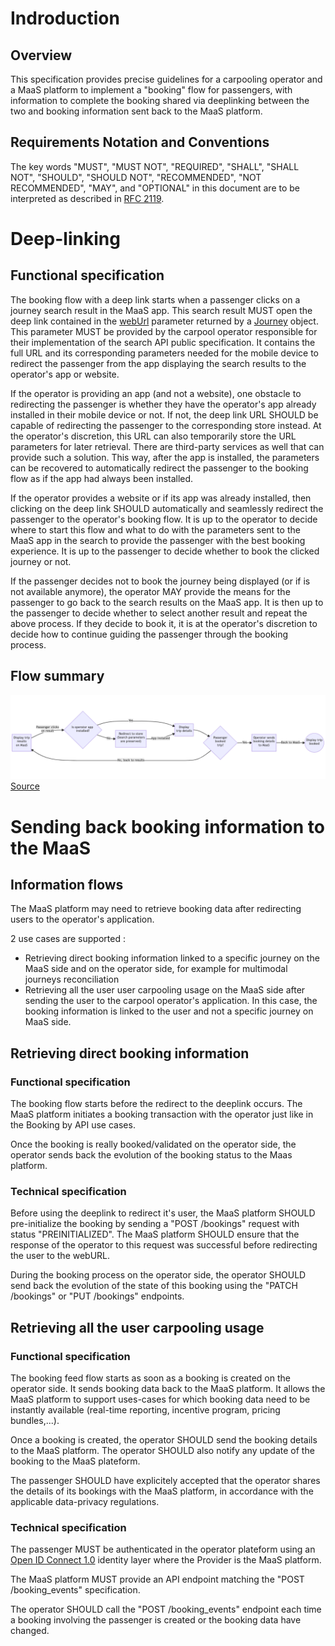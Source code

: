 # Indroduction

## Overview

This specification provides precise guidelines for a carpooling operator and a MaaS platform to implement a "booking" flow for passengers, with information to complete the booking shared via deeplinking between the two and booking information sent back to the MaaS platform.

## Requirements Notation and Conventions

The key words "MUST", "MUST NOT", "REQUIRED", "SHALL", "SHALL NOT", "SHOULD", "SHOULD NOT", "RECOMMENDED", "NOT RECOMMENDED", "MAY", and "OPTIONAL" in this document are to be interpreted as described in [RFC 2119](http://tools.ietf.org/html/rfc2119).

# Deep-linking

## Functional specification

The booking flow with a deep link starts when a passenger clicks on a journey search result in the MaaS app. This search result MUST open the deep link contained in the [webUrl](https://github.com/fabmob/standard-covoiturage/pull/2/files#diff-c722233128f788ea06650bffef56e418732898441b4e2199997c40e9070e3345R269) parameter returned by a [Journey](https://github.com/fabmob/standard-covoiturage/pull/2/files#diff-c722233128f788ea06650bffef56e418732898441b4e2199997c40e9070e3345R220) object. This parameter MUST be provided by the carpool operator responsible for their implementation of the search API public specification. It contains the full URL and its corresponding parameters needed for the mobile device to redirect the passenger from the app displaying the search results to the operator's app or website.

If the operator is providing an app (and not a website), one obstacle to redirecting the passenger is whether they have the operator's app already installed in their mobile device or not. If not, the deep link URL SHOULD be capable of redirecting the passenger to the corresponding store instead. At the operator's discretion, this URL can also temporarily store the URL parameters for later retrieval. There are third-party services as well that can provide such a solution. This way, after the app is installed, the parameters can be recovered to automatically redirect the passenger to the booking flow as if the app had always been installed.

If the operator provides a website or if its app was already installed, then clicking on the deep link SHOULD automatically and seamlessly redirect the passenger to the operator's booking flow. It is up to the operator to decide where to start this flow and what to do with the parameters sent to the MaaS app in the search to provide the passenger with the best booking experience. It is up to the passenger to decide whether to book the clicked journey or not.

If the passenger decides not to book the journey being displayed (or if is not available anymore), the operator MAY provide the means for the passenger to go back to the search results on the MaaS app. It is then up to the passenger to decide whether to select another result and repeat the above process. If they decide to book it, it is at the operator's discretion to decide how to continue guiding the passenger through the booking process.

## Flow summary

<img src="booking-flow.png"
     alt="Booking Flow"
     style="width: 800px" />
[Source](https://mermaid-js.github.io/mermaid-live-editor/edit#pako:eNpdkVFrwjAUhf_KJU8Kur2X4VDUMdzc0Kdh9nBtrhpsk5CkG9L635e0jcj6FJpzz3fOTc1yLYhl7FDo3_yE1sPbhisI33Q3l84UeAFvpXna24klVxXexaNW8I64_YbxeNJ8onOkjmQhL2R-ToJO3sCsfnWgDVn02gIaA0HwOJHKeSwKEs_XDjhrzb7INTC__7PWDax2nG1ISEu5B6_BBSuKnMGW0OYnMGixJE-2paMlMIFP9ofEkLPvzm_V-k1Dghs8sFLPOBirgiCPsnD90DwOwaK-tYy6vdZnEmkiNVjA-CEAOFvrEewxP8eo_dY4a2B6L4Ou6nL3kVYT7IVL7lIdU5AWo7uFdw7L3mHWM-JVAy-Dwf8n63IOh1yxESvJlihFeO062nDmT1QSZ1k4CjpgiMkZV9cgrYxATwshQy6WHbBwNGJYeb29qJxl3laURHOJx7D7XnX9Az1byBY)

# Sending back booking information to the MaaS

## Information flows

The MaaS platform may need to retrieve booking data after redirecting users to the operator's application.

2 use cases are supported :

- Retrieving direct booking information linked to a specific journey on the MaaS side and on the operator side, for example for multimodal journeys reconciliation
- Retrieving all the user user carpooling usage on the MaaS side after sending the user to the carpool operator's application. In this case, the booking information is linked to the user and not a specific journey on MaaS side.

## Retrieving direct booking information

### Functional specification

The booking flow starts before the redirect to the deeplink occurs. The MaaS platform initiates a booking transaction with the operator just like in the Booking by API use cases.

Once the booking is really booked/validated on the operator side, the operator sends back the evolution of the booking status to the Maas platform.

### Technical specification

Before using the deeplink to redirect it's user, the MaaS platform SHOULD pre-initialize the booking by sending a "POST /bookings" request with status "PREINITIALIZED". The MaaS platform SHOULD ensure that the response of the operator to this request was successful before redirecting the user to the webURL.

During the booking process on the operator side, the operator SHOULD send back the evolution of the state of this booking using the "PATCH /bookings" or "PUT /bookings" endpoints.

## Retrieving all the user carpooling usage

### Functional specification

The booking feed flow starts as soon as a booking is created on the operator side. It sends booking data back to the MaaS platform. It allows the MaaS platform to support uses-cases for which booking data need to be instantly available (real-time reporting, incentive program, pricing bundles,...).

Once a booking is created, the operator SHOULD send the booking details to the MaaS platform. The operator SHOULD also notify any update of the booking to the MaaS plateform.

The passenger SHOULD have explicitely accepted that the operator shares the details of its bookings with the MaaS platform, in accordance with the applicable data-privacy regulations.

### Technical specification

The passenger MUST be authenticated in the operator plateform using an [Open ID Connect 1.0](https://openid.net/specs/openid-connect-core-1_0.html) identity layer where the Provider is the MaaS platform.

The MaaS platform MUST provide an API endpoint matching the "POST /booking_events" specification.

The operator SHOULD call the "POST /booking_events" endpoint each time a booking involving the passenger is created or the booking data have changed.
